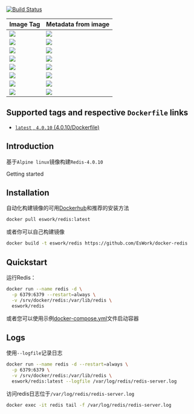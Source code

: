 [![Build Status](https://travis-ci.org/EsWork/docker-redis.svg?branch=master)](https://travis-ci.org/EsWork/docker-redis) 

|Image Tag | Metadata from image |
|--------- | :------------ |
|[![](https://images.microbadger.com/badges/version/eswork/redis.svg)](https://microbadger.com/images/eswork/redis "Get your own version badge on microbadger.com")|[![](https://images.microbadger.com/badges/image/eswork/redis.svg)](https://microbadger.com/images/eswork/redis "Get your own image badge on microbadger.com")
|[![](https://images.microbadger.com/badges/version/eswork/redis:3.2.8.svg)](https://microbadger.com/images/eswork/redis:3.2.8 "Get your own version badge on microbadger.com")|[![](https://images.microbadger.com/badges/image/eswork/redis:3.2.8.svg)](https://microbadger.com/images/eswork/redis:3.2.8 "Get your own image badge on microbadger.com")
|[![](https://images.microbadger.com/badges/version/eswork/redis:3.2.10.svg)](https://microbadger.com/images/eswork/redis:3.2.10 "Get your own version badge on microbadger.com")|[![](https://images.microbadger.com/badges/image/eswork/redis:3.2.10.svg)](https://microbadger.com/images/eswork/redis:3.2.10 "Get your own image badge on microbadger.com")
|[![](https://images.microbadger.com/badges/version/eswork/redis:4.0.1.svg)](https://microbadger.com/images/eswork/redis:4.0.1 "Get your own version badge on microbadger.com")|[![](https://images.microbadger.com/badges/image/eswork/redis:4.0.1.svg)](https://microbadger.com/images/eswork/redis:4.0.1 "Get your own image badge on microbadger.com")
|[![](https://images.microbadger.com/badges/version/eswork/redis:4.0.2.svg)](https://microbadger.com/images/eswork/redis:4.0.2 "Get your own version badge on microbadger.com")|[![](https://images.microbadger.com/badges/image/eswork/redis:4.0.2.svg)](https://microbadger.com/images/eswork/redis:4.0.2 "Get your own image badge on microbadger.com")
|[![](https://images.microbadger.com/badges/version/eswork/redis:4.0.6.svg)](https://microbadger.com/images/eswork/redis:4.0.6 "Get your own version badge on microbadger.com")|[![](https://images.microbadger.com/badges/image/eswork/redis:4.0.6.svg)](https://microbadger.com/images/eswork/redis:4.0.6 "Get your own image badge on microbadger.com")  
|[![](https://images.microbadger.com/badges/version/eswork/redis:4.0.9.svg)](https://microbadger.com/images/eswork/redis:4.0.9 "Get your own version badge on microbadger.com")|[![](https://images.microbadger.com/badges/image/eswork/redis:4.0.9.svg)](https://microbadger.com/images/eswork/redis:4.0.9 "Get your own image badge on microbadger.com")
|[![](https://images.microbadger.com/badges/version/eswork/redis:4.0.10.svg)](https://microbadger.com/images/eswork/redis:4.0.10 "Get your own version badge on microbadger.com")|[![](https://images.microbadger.com/badges/image/eswork/redis:4.0.10.svg)](https://microbadger.com/images/eswork/redis:4.0.10 "Get your own image badge on microbadger.com")



## Supported tags and respective `Dockerfile` links

- [`latest` , `4.0.10`  (4.0.10/Dockerfile)](https://github.com/EsWork/docker-redis/blob/master/Dockerfile)

Introduction
---

基于`Alpine linux`镜像构建`Redis-4.0.10`

Getting started

Installation
---

自动化构建镜像的可用[Dockerhub](https://hub.docker.com/r/eswork/redis)和推荐的安装方法

```bash
docker pull eswork/redis:latest
```

或者你可以自己构建镜像

```bash
docker build -t eswork/redis https://github.com/EsWork/docker-redis
```

Quickstart
---

运行Redis：

```bash
docker run --name redis -d \
  -p 6379:6379 --restart=always \
  -v /srv/docker/redis:/var/lib/redis \
  eswork/redis
```

或者您可以使用示例[docker-compose.yml](docker-compose.yml)文件启动容器

Logs
---

使用`--logfile`记录日志

```bash
docker run --name redis -d --restart=always \
  -p 6379:6379 \
  -v /srv/docker/redis:/var/lib/redis \
  eswork/redis:latest --logfile /var/log/redis/redis-server.log
```
访问redis日志位于`/var/log/redis/redis-server.log`
```bash
docker exec -it redis tail -f /var/log/redis/redis-server.log
```
